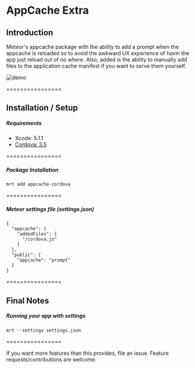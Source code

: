 AppCache Extra
================

## Introduction

Meteor's appcache package with the ability to add a prompt when the appcache is reloaded so to avoid the awkward UX experience of havin the app just reload out of no where. Also, added is the ability to manually add files to the application cache manifest if you want to serve them yourself.

![demo](http://cl.ly/image/3H2w3J0x3S29/Image%202014-07-07%20at%2011.38.37%20PM.png)

================

## Installation / Setup

##### Requirements
* Xcode: 5.1.1
* [Cordova: 3.5](http://cordova.apache.org/)

================

##### Package Installation
````
mrt add appcache-cordova
````
================

##### Meteor settings file (settings.json)
````
{
  "appcache": {
    "addedFiles": [
      "/cordova.js"
    ]
  },
  "public": {
    "appcache": "prompt"
  }
}
````
================

## Final Notes

##### Running your app with settings
````
mrt --settings settings.json
````
================

If you want more features than this provides, file an issue. Feature requests/contributions are welcome.
